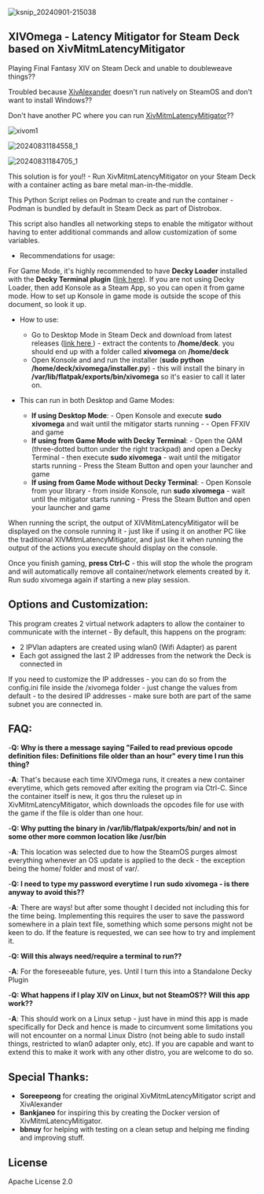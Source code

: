 ![ksnip_20240901-215038](https://github.com/user-attachments/assets/3acf5a6b-81b7-4616-9d13-f51f5a0576c5)

XIVOmega - Latency Mitigator for Steam Deck based on XivMitmLatencyMitigator
----------------------------------------------------------------------------

Playing Final Fantasy XIV on Steam Deck and unable to doubleweave things?? 

Troubled because [XivAlexander](https://github.com/Soreepeong/XivAlexander) doesn't run natively on SteamOS and don't want to install Windows??

Don't have another PC where you can run [XivMitmLatencyMitigator](https://github.com/Soreepeong/XivMitmLatencyMitigator)?? 

![xivom1](https://github.com/user-attachments/assets/ee3e43e9-e1b2-4ddc-a945-f763b42b0d05)

![20240831184558_1](https://github.com/user-attachments/assets/9ea2f37b-22dd-4286-8109-de6dd59d22ef)

![20240831184705_1](https://github.com/user-attachments/assets/cfdad1ff-7e45-4f40-85c5-9c995176e643)

This solution is for you!! - Run XivMitmLatencyMitigator on your Steam Deck with a container acting as bare metal man-in-the-middle. 

This Python Script relies on Podman to create and run the container - Podman is bundled by default in Steam Deck as part of Distrobox. 

This script also handles all networking steps to enable the mitigator without having to enter additional commands and allow customization of some variables. 

- Recommendations for usage: 

For Game Mode, it's highly recommended to have **Decky Loader** installed with the **Decky Terminal plugin** ([link here](https://github.com/SteamDeckHomebrew/decky-loader)). If you are not using Decky Loader, then add Konsole as a Steam App, so you can open it from game mode. How to set up Konsole in game mode is outside the scope of this document, so look it up. 

- How to use:

	- Go to Desktop Mode in Steam Deck and download from latest releases ([link here ](https://github.com/shingonati0n/xivomega/releases)) - extract the contents to **/home/deck**. you should end up with a folder called **xivomega** on **/home/deck**
	- Open Konsole and and run the installer (**sudo python /home/deck/xivomega/installer.py**) - this will install the binary in **/var/lib/flatpak/exports/bin/xivomega** so it's easier to call it later on. 

- This can run in both Desktop and Game Modes:
	- **If using Desktop Mode**: 
			- Open Konsole and execute **sudo xivomega** and wait until the mitigator starts running -
			- Open FFXIV and game
	- **If using from Game Mode with Decky Terminal**:
		    - Open the QAM (three-dotted button under the right trackpad) and open a Decky Terminal - then execute **sudo xivomega** - wait until the mitigator starts running 
		    - Press the Steam Button and open your launcher and game
	- **If using from Game Mode without Decky Terminal**: 
			- Open Konsole from your library 
			- from inside Konsole, run **sudo xivomega** 
			- wait until the mitigator starts running
			- Press the Steam Button and open your launcher and game

When running the script, the output of XIVMitmLatencyMitigator will be displayed on the console running it - just like if using it on another PC like the traditional XIVMitmLatencyMitigator, and just like it when running the output of the actions you execute should display on the console. 

Once you finish gaming, **press Ctrl-C** - this will stop the whole the program and will automatically remove all container/network elements created by it. Run sudo xivomega again if starting a new play session. 

Options and Customization:
-------------------------

This program creates 2 virtual network adapters to allow the container to communicate with the internet - By default, this happens on the program:

 - 2 IPVlan adapters are created using wlan0 (Wifi Adapter) as parent
 - Each got assigned the last 2 IP addresses from the network the Deck is connected in

 If you need to customize the IP addresses - you can do so from the config.ini file inside the /xivomega folder - just change the values from default - to the desired IP addresses - make sure both are part of the same subnet you are connected in. 


FAQ:
---

-**Q: Why is there a message saying "Failed to read previous opcode definition files: Definitions file older than an hour" every time I run this thing?**

-**A**: That's because each time XIVOmega runs, it creates a new container everytime, which gets removed after exiting the program via Ctrl-C. Since the container itself is new, it gos thru the ruleset up in XivMitmLatencyMitigator, which downloads the opcodes file for use with the game if the file is older than one hour. 

-**Q: Why putting the binary in /var/lib/flatpak/exports/bin/ and not in some other more common location like /usr/bin**

-**A**: This location was selected due to how the SteamOS purges almost everything whenever an OS update is applied to the deck - the exception being the home/ folder and most of var/.

-**Q: I need to type my password everytime I run sudo xivomega - is there anyway to avoid this??**

-**A**: There are ways! but after some thought I decided not including this for the time being. Implementing this requires the user to save the password somewhere in a plain text file, something which some persons might not be keen to do. If the feature is requested, we can see how to try and implement it.

-**Q: Will this always need/require a terminal to run??**

-**A**: For the foreseeable future, yes. Until I turn this into a Standalone Decky Plugin

-**Q: What happens if I play XIV on Linux, but not SteamOS?? Will this app work??**

-**A**: This should work on a Linux setup - just have in mind this app is made specifically for Deck and hence is made to circumvent some limitations you will not encounter on a normal Linux Distro (not being able to sudo install things, restricted to wlan0 adapter only, etc). If you are capable and want to extend this to make it work with any other distro, you are welcome to do so.



Special Thanks:
--------------

- **Soreepeong** for creating the original XivMitmLatencyMitigator script and XivAlexander
- **Bankjaneo** for inspiring this by creating the Docker version of XivMitmLatencyMitigator.
- **bbnuy** for helping with testing on a clean setup and helping me finding and improving stuff. 

License
-------

Apache License 2.0



